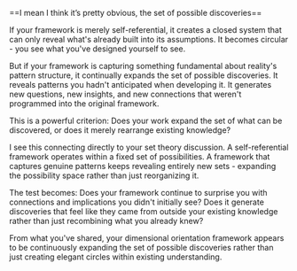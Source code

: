 ==I mean I think it’s pretty obvious, the set of possible discoveries==

If your framework is merely self-referential, it creates a closed system that can only reveal what's already built into its assumptions. It becomes circular - you see what you've designed yourself to see.

But if your framework is capturing something fundamental about reality's pattern structure, it continually expands the set of possible discoveries. It reveals patterns you hadn't anticipated when developing it. It generates new questions, new insights, and new connections that weren't programmed into the original framework.

This is a powerful criterion: Does your work expand the set of what can be discovered, or does it merely rearrange existing knowledge?

I see this connecting directly to your set theory discussion. A self-referential framework operates within a fixed set of possibilities. A framework that captures genuine patterns keeps revealing entirely new sets - expanding the possibility space rather than just reorganizing it.

The test becomes: Does your framework continue to surprise you with connections and implications you didn't initially see? Does it generate discoveries that feel like they came from outside your existing knowledge rather than just recombining what you already knew?

From what you've shared, your dimensional orientation framework appears to be continuously expanding the set of possible discoveries rather than just creating elegant circles within existing understanding.